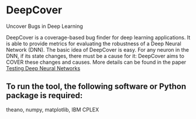 # DeepCover
Uncover Bugs in Deep Learning

DeepCover is a coverage-based bug finder for deep learning applications.
It is able to provide metrics for evaluating the robustness of a Deep Neural Network (DNN).
The basic idea of DeepCover is easy. For any neuron in the DNN, if its state changes,
there must be a cause for it: DeepCover aims to COVER these changes and causes.
More details can be found in the paper [Testing Deep Neural Networks](https://arxiv.org/abs/1803.04792)

## To run the tool, the following software or Python package is required:
  theano, numpy, matplotlib, IBM CPLEX
